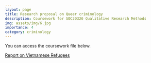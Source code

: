 ```yaml
---
layout: page
title: Research proposal on Queer criminology
description: Coursework for SOC20320 Qualitative Research Methods
img: assets/img/6.jpg
importance: 4
category: criminology
---
```



You can access the coursework file below.

[Report on Vietnamese Refugees](https://Zhengtinghetim.github.io/assets/pdf/UCD_IrishYouthCriminology_A+.pdf)
